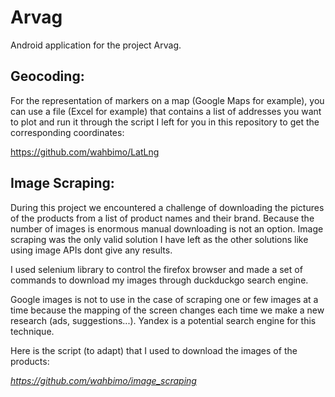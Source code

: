 # Arvag

Android application for the project Arvag.

## Geocoding:

For the representation of markers on a map (Google Maps for example), you can use a file (Excel for example) that contains a list of addresses you want to plot and run it through the script I left for you in this repository to get the corresponding coordinates:

https://github.com/wahbimo/LatLng

## Image Scraping:

During this project we encountered a challenge of downloading the pictures of the products from a list of product names and their brand. Because the number of images is enormous manual downloading is not an option. Image scraping was the only valid solution I have left as the other solutions like using image APIs dont give any results.

I used selenium library to control the firefox browser and made a set of commands to download my images through duckduckgo search engine.

Google images is not to use in the case of scraping one or few images at a time because the mapping of the screen changes each time we make a new research (ads, suggestions...). Yandex is a potential search engine for this technique.

Here is the script (to adapt) that I used to download the images of the products:

_https://github.com/wahbimo/image_scraping_

